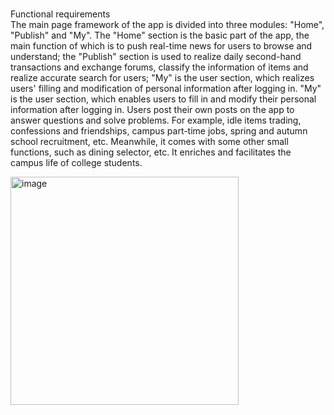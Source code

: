 <br>Functional requirements</br>
The main page framework of the app is divided into three modules: "Home", "Publish" and "My". The "Home" section is the basic part of the app, the main function of which is to push real-time news for users to browse and understand; the "Publish" section is used to realize daily second-hand transactions and exchange forums, classify the information of items and realize accurate search for users; "My" is the user section, which realizes users' filling and modification of personal information after logging in. "My" is the user section, which enables users to fill in and modify their personal information after logging in. Users post their own posts on the app to answer questions and solve problems. For example, idle items trading, confessions and friendships, campus part-time jobs, spring and autumn school recruitment, etc. Meanwhile, it comes with some other small functions, such as dining selector, etc. It enriches and facilitates the campus life of college students.

<img width="365" alt="image" src="https://user-images.githubusercontent.com/99331276/190901628-4bd03332-d6da-4b70-8047-41532045d1c2.png">

